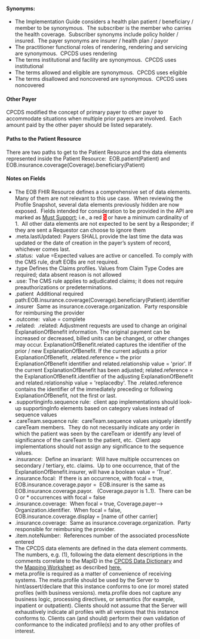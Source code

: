 <h4>Synonyms:</h4>
<ul>
<li>The Implementation Guide considers a health plan patient / beneficiary / member to be synonymous.&nbsp; The subscriber is the member who carries the health coverage.&nbsp; Subscriber synonyms include policy holder / insured.&nbsp; The payer synonyms are insurer / health plan / payor</li>
<li>The practitioner functional roles of rendering, rendering and servicing are synonymous.&nbsp; CPCDS uses rendering</li>
<li>The terms institutional and facility are synonymous.&nbsp; CPCDS uses institutional</li>
<li>The terms allowed and eligible are synonymous.&nbsp; CPCDS uses eligible</li>
<li>The terms disallowed and noncovered are synonymous.&nbsp; CPCDS uses noncovered</li>
</ul>
<h4>Other Payer</h4>
<p>CPCDS modified the concept of primary payer to other payer to accommodate situations when multiple prior payers are involved.&nbsp; Each amount paid by the other payer should be listed separately.</p>
<h4>Paths to the Patient Resource</h4>
<p>There are two paths to get to the Patient Resource and the data elements represented inside the Patient Resource:&nbsp;&nbsp;EOB.patient(Patient) and EOB.insurance.coverage(Coverage).beneficiary(Patient)</p>
<h4>Notes on Fields</h4>
<ul>
<li>The EOB FHIR Resource defines a comprehensive set of data elements.&nbsp; Many of them are not relevant to this use case.&nbsp; When reviewing the Profile Snapshot, several data elements previously hidden are now exposed.&nbsp; Fields intended for consideration to be provided in the API are marked as <a href="Conformance_Requirements.html#must-support">Must Support</a>; i.e., a red <span style="color: #ffffff; background-color: #ff0000;">S</span> or have a minimum cardinality of 1.&nbsp; All other data elements are not expected to be sent by a Responder; if they are sent a Requestor can choose to ignore them</li>
<li>.meta.lastUpdated:&nbsp;Payers SHALL provide the last time the data was updated or the date of creation in the payer&rsquo;s system of record, whichever comes last.</li>
<li>.status:&nbsp; value =Expected values are active or cancelled. To comply with the CMS rule, draft EOBs are not required.&nbsp;</li>
<li>.type&nbsp;Defines the Claims profiles. Values from Claim Type Codes are required; data absent reason is not allowed</li>
<li>.use:&nbsp;The CMS rule applies to adjudicated claims; it does not require preauthorizations or predeterminations.</li>
<li>.patient&nbsp; Additional required path:EOB.insurance.coverage(Coverage).beneficiary(Patient).identifier</li>
<li>.insurer&nbsp; Same as insurance.coverage.organization.&nbsp; Party responsible for reimbursing the provider</li>
<li>.outcome:&nbsp; value = complete</li>
<li>.related:&nbsp; .related:  Adjustment requests are used to change an original ExplanationOfBenefit information. The original payment can be increased or decreased, billed units can be changed, or other changes may occur. ExplanationOfBenefit.related captures the identifier of the prior / new ExplanationOfBenefit. 
If the current adjusts a prior ExplanationOfBenefit, .related.reference = the prior ExplanationOfBenefit identifier and related.relationship value = 'prior'. 
If the current ExplanationOfBenefit has been adjusted; related.reference = the ExplanationOfBenefit.identifier of the adjusting ExplanationOfBenefit and related.relationship value = 'replacedby'.   
The .related.reference contains the identifier of the immediately preceding or following ExplanationOfBenefit, not the first or last.</li>
<li>.supportinginfo.sequence rule:&nbsp; client app implementations should look-up supportingInfo elements based on category values instead of sequence values</li>
<li>.careTeam.sequence rule:&nbsp; careTeam.sequence values uniquely identify careTeam members.&nbsp; They do not necessarily indicate any order in which the patient was seen by the careTeam or identify any level of significance of the careTeam to the patient, etc.&nbsp; Client app implementations should not assign any significance to the sequence values.&nbsp;&nbsp;&nbsp;</li>
<li>.insurance:&nbsp;&nbsp;Define an invariant:&nbsp; Will have multiple occurrences on secondary / tertiary, etc. claims.&nbsp; Up to one occurrence, that of the ExplanationOfBenefit.insurer, will have a boolean value = 'True'.&nbsp;</li>
<li>.insurance.focal:&nbsp; If there is an occurrence, with focal = true, EOB.insurance.coverage.payor =&nbsp; EOB.insurer is the same as EOB.insurance.coverage.payor.&nbsp;&nbsp; (Coverage.payor is 1..1).&nbsp; There can be&nbsp; 0 or * occurrences with focal = false</li>
<li>.insurance.coverage:&nbsp; When focal = true, Coverage.payer--&gt; Organization.identifier.&nbsp; When focal = false, EOB.insurance.coverage.display = [name of other carrier]&nbsp;&nbsp;</li>
<li>.insurance.coverage:&nbsp; Same as insurance.coverage.organization.&nbsp; Party responsible for reimbursing the provider.</li>
<li>.item.noteNumber:&nbsp; References number of the associated processNote entered</li>
<li>The CPCDS data elements are defined in the data element comments.&nbsp; The numbers, e.g. (1), following the data element descriptions in the comments correlate to the MapID in the&nbsp;<a href="CPCDSDataDictionary.docx" >CPCDS Data Dictionary</a>&nbsp;and the&nbsp;<a href="CPCDStoFHIRProfilesMapping.xlsx">Mapping Worksheet</a>&nbsp;as described&nbsp;<a href="Common_Payer_Consumer_Data_Set.html">here.</a></li>
<li>meta.profile is required as a matter of convenience of receiving systems. The meta.profile should be used by the Server to hint/assert/declare that this instance conforms to one (or more) stated profiles (with business versions). meta.profile does not capture any business logic, processing directives, or semantics (for example, inpatient or outpatient). Clients should not assume that the Server will exhaustively indicate all profiles with all versions that this instance conforms to. Clients can (and should) perform their own validation of conformance to the indicated profile(s) and to any other profiles of interest.</li>
</ul>